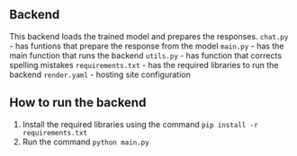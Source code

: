 ## Backend
This backend loads the trained model and prepares the responses.
```chat.py``` - has funtions that prepare the response from the model 
```main.py``` - has the main function that runs the backend 
```utils.py``` - has function that corrects spelling mistakes 
```requirements.txt``` - has the required libraries to run the backend 
```render.yaml``` - hosting site configuration 

## How to run the backend
1. Install the required libraries using the command 
```pip install -r requirements.txt``` 
2. Run the command 
 ```python main.py```
